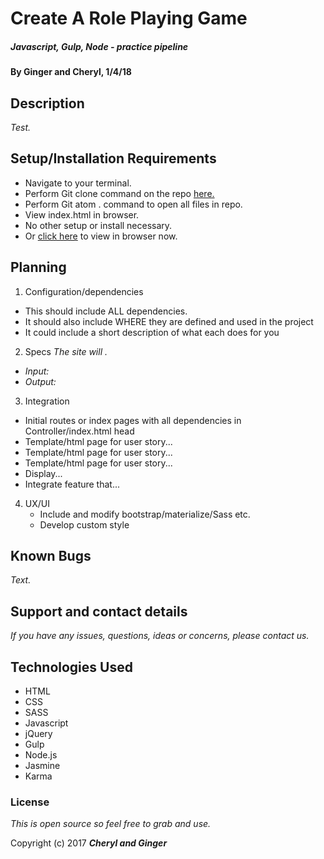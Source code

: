 # Create A Role Playing Game

##### Javascript, Gulp, Node - practice pipeline

#### By Ginger and Cheryl, 1/4/18

## Description

_Test._

## Setup/Installation Requirements

* Navigate to your terminal.
* Perform Git clone command on the repo [here.]()
* Perform Git atom . command to open all files in repo.
* View index.html in browser.
* No other setup or install necessary.
* Or [click here]() to view in browser now.

## Planning

1. Configuration/dependencies
  * This should include ALL dependencies.
  * It should also include WHERE they are defined and used in the project
  * It could include a short description of what each does for you

2. Specs
_The site will ._
* _Input:_
* _Output:_

3. Integration
  * Initial routes or index pages with all dependencies in Controller/index.html head
  * Template/html page for user story...
  * Template/html page for user story...
  * Template/html page for user story...
  * Display...
  * Integrate feature that...

4. UX/UI
    * Include and modify bootstrap/materialize/Sass etc.
    * Develop custom style

## Known Bugs

_Text._

## Support and contact details

_If you have any issues, questions, ideas or concerns, please contact us._

## Technologies Used

* HTML
* CSS
* SASS
* Javascript
* jQuery
* Gulp
* Node.js
* Jasmine
* Karma

### License

*This is open source so feel free to grab and use.*

Copyright (c) 2017 **_Cheryl and Ginger_**
